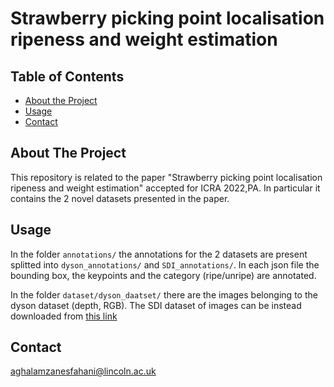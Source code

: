 # Strawberry picking point localisation ripeness and weight estimation

<!-- TABLE OF CONTENTS -->
## Table of Contents

* [About the Project](#about-the-project)
* [Usage](#usage)
* [Contact](#contact)


## About The Project

This repository is related to the paper "Strawberry picking point localisation ripeness and weight estimation" accepted for ICRA 2022,PA. 
In particular it contains the 2 novel datasets presented in the paper.

## Usage

In the folder ```annotations/``` the annotations for the 2 datasets are present splitted into ```dyson_annotations/``` and ```SDI_annotations/```. In each json file the bounding box, the keypoints and the category (ripe/unripe) are annotated.

In the folder ```dataset/dyson_daatset/``` there are the images belonging to the dyson dataset (depth, RGB).
The SDI dataset of images can be instead downloaded from [this link](https://strawdi.github.io)

## Contact 

aghalamzanesfahani@lincoln.ac.uk
